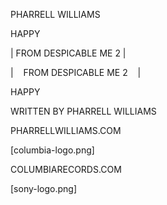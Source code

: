 <!-- FRONT -->

PHARRELL WILLIAMS

HAPPY

| FROM DESPICABLE ME 2 |

<!-- BACK -->

| &nbsp;&nbsp; FROM DESPICABLE ME 2 &nbsp;&nbsp; |

HAPPY

WRITTEN BY PHARRELL WILLIAMS


PHARRELLWILLIAMS.COM

[columbia-logo.png]

COLUMBIARECORDS.COM

[sony-logo.png]
